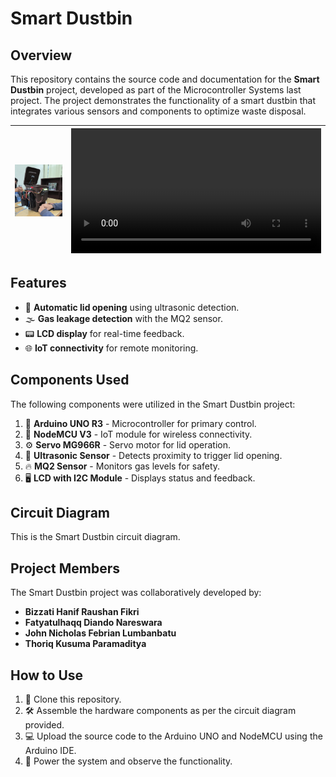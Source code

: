 # Smart Dustbin

## Overview
This repository contains the source code and documentation for the **Smart Dustbin** project, developed as part of the Microcontroller Systems last project. The project demonstrates the functionality of a smart dustbin that integrates various sensors and components to optimize waste disposal.

<div align="center">

| <img src="img/smartdustbin-img.jpeg" alt="Smart Dustbin" width="600"> | <video width="400" src="https://github.com/user-attachments/assets/aa7754e8-67dc-4c1f-b0be-a2707cba2ff9"></video> |
|:------------------:|:------------------:|

</div>

## Features
- 🚪 **Automatic lid opening** using ultrasonic detection.
- 🌫️ **Gas leakage detection** with the MQ2 sensor.
- 📟 **LCD display** for real-time feedback.
- 🌐 **IoT connectivity** for remote monitoring.

## Components Used
The following components were utilized in the Smart Dustbin project:

1. 🤖 **Arduino UNO R3** - Microcontroller for primary control.
2. 📡 **NodeMCU V3** - IoT module for wireless connectivity.
3. ⚙️ **Servo MG966R** - Servo motor for lid operation.
4. 📏 **Ultrasonic Sensor** - Detects proximity to trigger lid opening.
5. 🔥 **MQ2 Sensor** - Monitors gas levels for safety.
6. 🖥️ **LCD with I2C Module** - Displays status and feedback.

## Circuit Diagram
This is the Smart Dustbin circuit diagram.


## Project Members
The Smart Dustbin project was collaboratively developed by:

- **Bizzati Hanif Raushan Fikri**
- **Fatyatulhaqq Diando Nareswara**
- **John Nicholas Febrian Lumbanbatu**
- **Thoriq Kusuma Paramaditya**

## How to Use
1. 📂 Clone this repository.
2. 🛠️ Assemble the hardware components as per the circuit diagram provided.
3. 💻 Upload the source code to the Arduino UNO and NodeMCU using the Arduino IDE.
4. 🔌 Power the system and observe the functionality.
